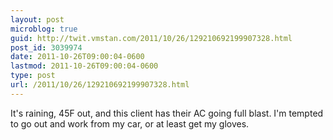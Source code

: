 ```yaml
---
layout: post
microblog: true
guid: http://twit.vmstan.com/2011/10/26/129210692199907328.html
post_id: 3039974
date: 2011-10-26T09:00:04-0600
lastmod: 2011-10-26T09:00:04-0600
type: post
url: /2011/10/26/129210692199907328.html
---
```

It's raining, 45F out, and this client has their AC going full blast. I'm tempted to go out and work from my car, or at least get my gloves.
